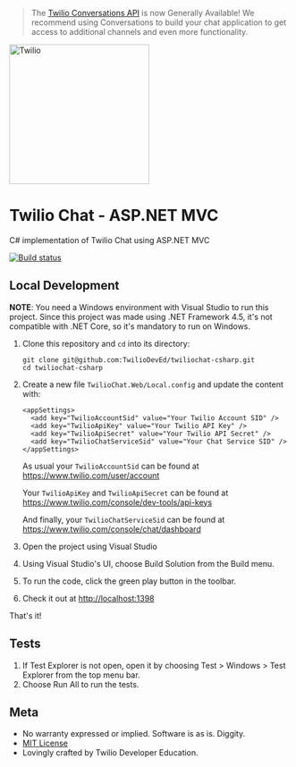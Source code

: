 > The [Twilio Conversations API](https://www.twilio.com/docs/conversations) is now Generally Available! We recommend using Conversations to build your chat application to get access to additional channels and even more functionality.

<a href="https://www.twilio.com">
  <img src="https://static0.twilio.com/marketing/bundles/marketing/img/logos/wordmark-red.svg" alt="Twilio" width="250" />
</a>

# Twilio Chat - ASP.NET MVC

C# implementation of Twilio Chat using ASP.NET MVC

[![Build status](https://ci.appveyor.com/api/projects/status/e0h30vnonbjwyyhd/branch/master?svg=true)](https://ci.appveyor.com/project/TwilioDevEd/twiliochat-csharp/branch/master)

## Local Development

**NOTE**: You need a Windows environment with Visual Studio to run this project. Since this project was made using .NET Framework 4.5, it's not compatible with .NET Core, so it's mandatory to run on Windows.

1. Clone this repository and `cd` into its directory:
   ```
   git clone git@github.com:TwilioDevEd/twiliochat-csharp.git
   cd twiliochat-csharp
   ```

1. Create a new file `TwilioChat.Web/Local.config` and update the content with:
   ```
   <appSettings>
     <add key="TwilioAccountSid" value="Your Twilio Account SID" />
     <add key="TwilioApiKey" value="Your Twilio API Key" />
     <add key="TwilioApiSecret" value="Your Twilio API Secret" />
     <add key="TwilioChatServiceSid" value="Your Chat Service SID" />
   </appSettings>
   ```

   As usual your `TwilioAccountSid` can be found at https://www.twilio.com/user/account

   Your `TwilioApiKey` and `TwilioApiSecret` can be found at https://www.twilio.com/console/dev-tools/api-keys

   And finally, your `TwilioChatServiceSid` can be found at https://www.twilio.com/console/chat/dashboard

1. Open the project using Visual Studio

1. Using Visual Studio's UI, choose Build Solution from the Build menu.

1. To run the code, click the green play button in the toolbar.

1. Check it out at [http://localhost:1398](http://localhost:1398)

That's it!

## Tests

1. If Test Explorer is not open, open it by choosing Test > Windows > Test Explorer from the top menu bar.
1. Choose Run All to run the tests.

## Meta

* No warranty expressed or implied. Software is as is. Diggity.
* [MIT License](http://www.opensource.org/licenses/mit-license.html)
* Lovingly crafted by Twilio Developer Education.
